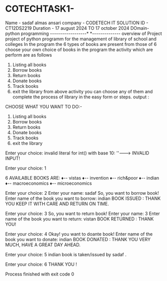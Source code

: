 # COTECHTASK1-
Name - sadaf almas ansari
company - CODETECH IT SOLUTION 
ID - CT12DS2219
Duration - 17 august 2024 TO 17 october 2024
DOmain- python programming
------------------* *--------------
overview of Project 
project of python programm for the management of library of school and colleges
In the program the 6 types of books are present from those of 6 choose your own choice
of books 
in the program the activity which are perform are as follows
1. Listing all books
2. Borrow books
3. Return books
4. Donate books
5. Track books
6. exit the library
   from above activity you can choose any of them and complete the process of library in the easy form or steps.
   output : 
       
CHOOSE WHAT YOU WANT TO DO:-
1. Listing all books
2. Borrow books
3. Return books
4. Donate books
5. Track books
6. exit the library

Enter your choice: 
invalid literal for int() with base 10: ''---> INVALID INPUT! 

Enter your choice: 1

6 AVAILABLE BOOKS ARE: 
 ♦-- vistas
 ♦-- invention
 ♦-- rich&poor
 ♦-- indian
 ♦-- macroeconomics
 ♦-- microeconomics


Enter your choice: 2
Enter your name: sadaf 
So, you want to borrow book!
Enter name of the book you want to borrow: indian
BOOK ISSUED : THANK YOU KEEP IT WITH CARE AND RETURN ON TIME.

Enter your choice: 3
So, you want to return book!
Enter your name: 3
Enter name of the book you want to return: vistan
BOOK RETURNED : THANK YOU! 

Enter your choice: 4
Okay! you want to doante book!
Enter name of the book you want to donate: indian
BOOK DONATED : THANK YOU VERY MUCH, HAVE A GREAT DAY AHEAD.

Enter your choice: 5
indian book is taken/issued by sadaf .


Enter your choice: 6
THANK YOU ! 


Process finished with exit code 0
 
